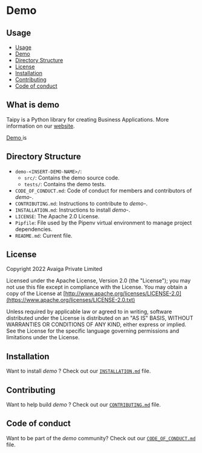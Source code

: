 # Demo <INSERT-DEMO-NAME>

## Usage
- [Usage](#usage)
- [Demo <INSERT-DEMO-NAME>](#what-is-demo-<INSERT-DEMO-NAME>)
- [Directory Structure](#directory-structure)
- [License](#license)
- [Installation](#installation)
- [Contributing](#contributing)
- [Code of conduct](#code-of-conduct)

## What is demo <INSERT-DEMO-NAME>

Taipy is a Python library for creating Business Applications. More information on our
[website](https://www.taipy.io).

[Demo <INSERT-DEMO-NAME>](https://github.com/Avaiga/demo-<INSERT-DEMO-NAME>) is <INSERT-DESCRIPTION>

## Directory Structure

- `demo-<INSERT-DEMO-NAME>/`:
    - `src/`: Contains the demo source code.
    - `tests/`: Contains the demo tests.
- `CODE_OF_CONDUCT.md`: Code of conduct for members and contributors of _demo-<INSERT-DEMO-NAME>_.
- `CONTRIBUTING.md`: Instructions to contribute to _demo-<INSERT-DEMO-NAME>_.
- `INSTALLATION.md`: Instructions to install _demo-<INSERT-DEMO-NAME>_.
- `LICENSE`: The Apache 2.0 License.
- `Pipfile`: File used by the Pipenv virtual environment to manage project dependencies.
- `README.md`: Current file.

## License
Copyright 2022 Avaiga Private Limited

Licensed under the Apache License, Version 2.0 (the "License"); you may not use this file except in compliance with
the License. You may obtain a copy of the License at
[http://www.apache.org/licenses/LICENSE-2.0](https://www.apache.org/licenses/LICENSE-2.0.txt)

Unless required by applicable law or agreed to in writing, software distributed under the License is distributed on
an "AS IS" BASIS, WITHOUT WARRANTIES OR CONDITIONS OF ANY KIND, either express or implied. See the License for the
specific language governing permissions and limitations under the License.

## Installation

Want to install _demo <INSERT-DEMO-NAME>_? Check out our [`INSTALLATION.md`](INSTALLATION.md) file.

## Contributing

Want to help build _demo <INSERT-DEMO-NAME>_? Check out our [`CONTRIBUTING.md`](CONTRIBUTING.md) file.

## Code of conduct

Want to be part of the _demo <INSERT-DEMO-NAME>_ community? Check out our [`CODE_OF_CONDUCT.md`](CODE_OF_CONDUCT.md) file.
